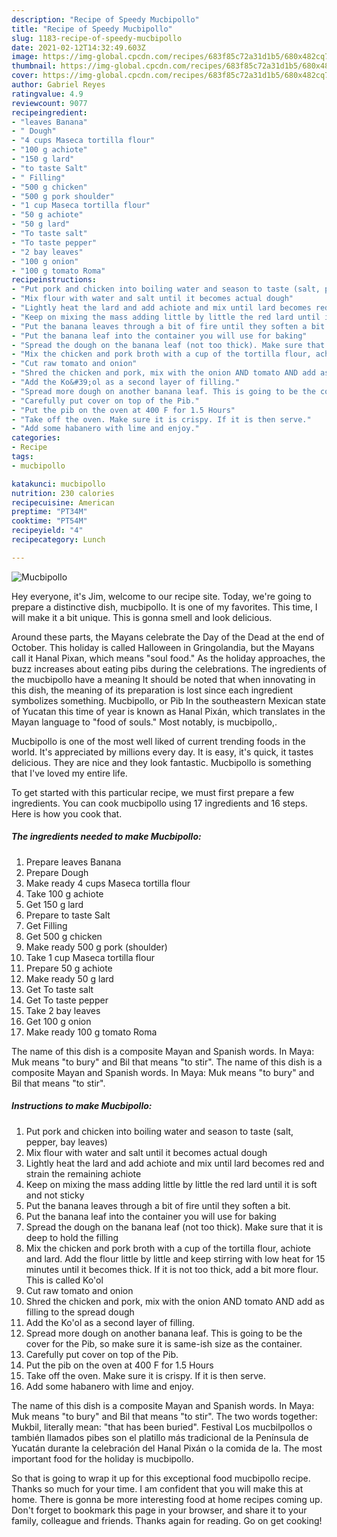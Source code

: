 ```yaml
---
description: "Recipe of Speedy Mucbipollo"
title: "Recipe of Speedy Mucbipollo"
slug: 1183-recipe-of-speedy-mucbipollo
date: 2021-02-12T14:32:49.603Z
image: https://img-global.cpcdn.com/recipes/683f85c72a31d1b5/680x482cq70/mucbipollo-recipe-main-photo.jpg
thumbnail: https://img-global.cpcdn.com/recipes/683f85c72a31d1b5/680x482cq70/mucbipollo-recipe-main-photo.jpg
cover: https://img-global.cpcdn.com/recipes/683f85c72a31d1b5/680x482cq70/mucbipollo-recipe-main-photo.jpg
author: Gabriel Reyes
ratingvalue: 4.9
reviewcount: 9077
recipeingredient:
- "leaves Banana"
- " Dough"
- "4 cups Maseca tortilla flour"
- "100 g achiote"
- "150 g lard"
- "to taste Salt"
- " Filling"
- "500 g chicken"
- "500 g pork shoulder"
- "1 cup Maseca tortilla flour"
- "50 g achiote"
- "50 g lard"
- "To taste salt"
- "To taste pepper"
- "2 bay leaves"
- "100 g onion"
- "100 g tomato Roma"
recipeinstructions:
- "Put pork and chicken into boiling water and season to taste (salt, pepper, bay leaves)"
- "Mix flour with water and salt until it becomes actual dough"
- "Lightly heat the lard and add achiote and mix until lard becomes red and strain the remaining achiote"
- "Keep on mixing the mass adding little by little the red lard until it is soft and not sticky"
- "Put the banana leaves through a bit of fire until they soften a bit."
- "Put the banana leaf into the container you will use for baking"
- "Spread the dough on the banana leaf (not too thick). Make sure that it is deep to hold the filling"
- "Mix the chicken and pork broth with a cup of the tortilla flour, achiote and lard. Add the flour little by little and keep stirring with low heat for 15 minutes until it becomes thick. If it is not too thick, add a bit more flour. This is called Ko&#39;ol"
- "Cut raw tomato and onion"
- "Shred the chicken and pork, mix with the onion AND tomato AND add as filling to the spread dough"
- "Add the Ko&#39;ol as a second layer of filling."
- "Spread more dough on another banana leaf. This is going to be the cover for the Pib, so make sure it is same-ish size as the container."
- "Carefully put cover on top of the Pib."
- "Put the pib on the oven at 400 F for 1.5 Hours"
- "Take off the oven. Make sure it is crispy. If it is then serve."
- "Add some habanero with lime and enjoy."
categories:
- Recipe
tags:
- mucbipollo

katakunci: mucbipollo 
nutrition: 230 calories
recipecuisine: American
preptime: "PT34M"
cooktime: "PT54M"
recipeyield: "4"
recipecategory: Lunch

---
```



![Mucbipollo](https://img-global.cpcdn.com/recipes/683f85c72a31d1b5/680x482cq70/mucbipollo-recipe-main-photo.jpg)

Hey everyone, it's Jim, welcome to our recipe site. Today, we're going to prepare a distinctive dish, mucbipollo. It is one of my favorites. This time, I will make it a bit unique. This is gonna smell and look delicious.

Around these parts, the Mayans celebrate the Day of the Dead at the end of October. This holiday is called Halloween in Gringolandia, but the Mayans call it Hanal Pixan, which means &#34;soul food.&#34; As the holiday approaches, the buzz increases about eating pibs during the celebrations. The ingredients of the mucbipollo have a meaning It should be noted that when innovating in this dish, the meaning of its preparation is lost since each ingredient symbolizes something. Mucbipollo, or Pib In the southeastern Mexican state of Yucatan this time of year is known as Hanal Pixán, which translates in the Mayan language to &#34;food of souls.&#34; Most notably, is mucbipollo,.

Mucbipollo is one of the most well liked of current trending foods in the world. It's appreciated by millions every day. It is easy, it's quick, it tastes delicious. They are nice and they look fantastic. Mucbipollo is something that I've loved my entire life.


To get started with this particular recipe, we must first prepare a few ingredients. You can cook mucbipollo using 17 ingredients and 16 steps. Here is how you cook that.

<!--inarticleads1-->

##### The ingredients needed to make Mucbipollo:

1. Prepare leaves Banana
1. Prepare  Dough
1. Make ready 4 cups Maseca tortilla flour
1. Take 100 g achiote
1. Get 150 g lard
1. Prepare to taste Salt
1. Get  Filling
1. Get 500 g chicken
1. Make ready 500 g pork (shoulder)
1. Take 1 cup Maseca tortilla flour
1. Prepare 50 g achiote
1. Make ready 50 g lard
1. Get To taste salt
1. Get To taste pepper
1. Take 2 bay leaves
1. Get 100 g onion
1. Make ready 100 g tomato Roma


The name of this dish is a composite Mayan and Spanish words. In Maya: Muk means &#34;to bury&#34; and Bil that means &#34;to stir&#34;. The name of this dish is a composite Mayan and Spanish words. In Maya: Muk means &#34;to bury&#34; and Bil that means &#34;to stir&#34;. 

<!--inarticleads2-->

##### Instructions to make Mucbipollo:

1. Put pork and chicken into boiling water and season to taste (salt, pepper, bay leaves)
1. Mix flour with water and salt until it becomes actual dough
1. Lightly heat the lard and add achiote and mix until lard becomes red and strain the remaining achiote
1. Keep on mixing the mass adding little by little the red lard until it is soft and not sticky
1. Put the banana leaves through a bit of fire until they soften a bit.
1. Put the banana leaf into the container you will use for baking
1. Spread the dough on the banana leaf (not too thick). Make sure that it is deep to hold the filling
1. Mix the chicken and pork broth with a cup of the tortilla flour, achiote and lard. Add the flour little by little and keep stirring with low heat for 15 minutes until it becomes thick. If it is not too thick, add a bit more flour. This is called Ko&#39;ol
1. Cut raw tomato and onion
1. Shred the chicken and pork, mix with the onion AND tomato AND add as filling to the spread dough
1. Add the Ko&#39;ol as a second layer of filling.
1. Spread more dough on another banana leaf. This is going to be the cover for the Pib, so make sure it is same-ish size as the container.
1. Carefully put cover on top of the Pib.
1. Put the pib on the oven at 400 F for 1.5 Hours
1. Take off the oven. Make sure it is crispy. If it is then serve.
1. Add some habanero with lime and enjoy.


The name of this dish is a composite Mayan and Spanish words. In Maya: Muk means &#34;to bury&#34; and Bil that means &#34;to stir&#34;. The two words together: Mukbil, literally mean: &#34;that has been buried&#34;. Festival Los mucbilpollos o también llamados pibes son el platillo más tradicional de la Península de Yucatán durante la celebración del Hanal Pixán o la comida de la. The most important food for the holiday is mucbipollo. 

So that is going to wrap it up for this exceptional food mucbipollo recipe. Thanks so much for your time. I am confident that you will make this at home. There is gonna be more interesting food at home recipes coming up. Don't forget to bookmark this page in your browser, and share it to your family, colleague and friends. Thanks again for reading. Go on get cooking!
